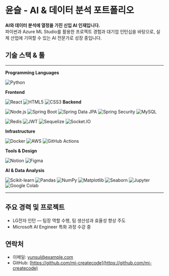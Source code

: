 # 윤슬 - AI & 데이터 분석 포트폴리오

**AI와 데이터 분석에 열정을 가진 신입 AI 인재입니다.**  
파이썬과 Azure ML Studio를 활용한 프로젝트 경험과 대기업 인턴십을 바탕으로, 실제 산업에 기여할 수 있는 AI 전문가로 성장 중입니다.

## 기술 스택 & 툴

<hr>

<b>Programming Languages</b>

![Python](https://img.shields.io/badge/Python-3776AB?style=flat&logo=python&logoColor=white)

<b>Frontend</b>

![React](https://img.shields.io/badge/React-61dafb?style=flat&logo=react&logoColor=black)
![HTML5](https://img.shields.io/badge/HTML5-E34F26?style=flat&logo=html5&logoColor=white)
![CSS3](https://img.shields.io/badge/CSS3-1572B6?style=flat&logo=css3&logoColor=white)
<b>Backend</b>

![Node.js](https://img.shields.io/badge/Node.js-339933?style=flat&logo=node.js&logoColor=white)
![Spring Boot](https://img.shields.io/badge/Spring%20Boot-6DB33F?style=flat&logo=springboot&logoColor=white)
![Spring Data JPA](https://img.shields.io/badge/Spring%20Data%20JPA-6DB33F?style=flat&logo=springboot&logoColor=white)
![Spring Security](https://img.shields.io/badge/Spring%20Security-6DB33F?style=flat&logo=springboot&logoColor=white)
![MySQL](https://img.shields.io/badge/MySQL-4479A1?style=flat&logo=mysql&logoColor=white)

![Redis](https://img.shields.io/badge/Redis-DC382D?style=flat&logo=redis&logoColor=white)
![JWT](https://img.shields.io/badge/JWT-000000?style=flat&logo=jsonwebtokens&logoColor=white)
![Sequelize](https://img.shields.io/badge/Sequelize-52B0E7?style=flat&logo=sequelize&logoColor=white)
![Socket.IO](https://img.shields.io/badge/Socket.IO-010001?style=flat&logo=socket-dot-io&logoColor=white)

<b>Infrastructure</b>

![Docker](https://img.shields.io/badge/Docker-2496ED?style=flat&logo=docker&logoColor=white)
![AWS](https://img.shields.io/badge/AWS-232F3E?style=flat&logo=amazonaws&logoColor=white)
![GitHub Actions](https://img.shields.io/badge/GitHub%20Actions-2088FF?style=flat&logo=github-actions&logoColor=white)

<b>Tools & Design</b>

![Notion](https://img.shields.io/badge/Notion-000000?style=flat&logo=notion&logoColor=white)
![Figma](https://img.shields.io/badge/Figma-F24E1E?style=flat&logo=figma&logoColor=white)

<b>AI & Data Analysis</b>

![Scikit-learn](https://img.shields.io/badge/scikit--learn-F7931E?style=flat&logo=scikit-learn&logoColor=white)
![Pandas](https://img.shields.io/badge/Pandas-150458?style=flat&logo=pandas&logoColor=white)
![NumPy](https://img.shields.io/badge/NumPy-013243?style=flat&logo=numpy&logoColor=white)
![Matplotlib](https://img.shields.io/badge/Matplotlib-11557C?style=flat&logo=matplotlib&logoColor=white)
![Seaborn](https://img.shields.io/badge/Seaborn-2E5EAA?style=flat&logo=seaborn&logoColor=white)
![Jupyter](https://img.shields.io/badge/Jupyter-F37626?style=flat&logo=jupyter&logoColor=white)
![Google Colab](https://img.shields.io/badge/Google%20Colab-F9AB00?style=flat&logo=googlecolab&logoColor=white)

</div>

<hr>

## 주요 경력 및 프로젝트
- LG전자 인턴 — 팀장 역할 수행, 팀 생산성과 효율성 향상 주도
- Microsoft AI Engineer 특화 과정 수강 중


## 연락처
- 이메일: yunsul@example.com
- GitHub: [https://github.com/mi-createcode](https://github.com/mi-createcode)
